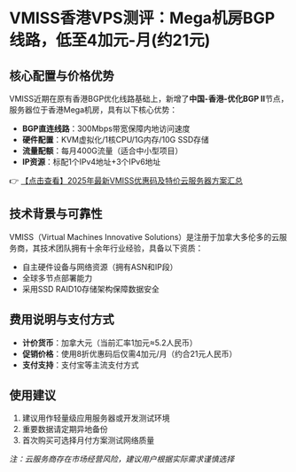 # VMISS香港VPS测评：Mega机房BGP线路，低至4加元-月(约21元)

## 核心配置与价格优势
VMISS近期在原有香港BGP优化线路基础上，新增了**中国-香港-优化BGP Ⅱ**节点，服务器位于香港Mega机房，具有以下核心优势：
- **BGP直连线路**：300Mbps带宽保障内地访问速度
- **硬件配置**：KVM虚拟化/1核CPU/1G内存/10G SSD存储
- **流量配额**：每月400G流量（适合中小型项目）
- **IP资源**：标配1个IPv4地址+3个IPv6地址

👉 [【点击查看】2025年最新VMISS优惠码及特价云服务器方案汇总](https://bit.ly/Vmiss)

## 技术背景与可靠性
VMISS（Virtual Machines Innovative Solutions）是注册于加拿大多伦多的云服务商，其技术团队拥有十余年行业经验，具备以下资质：
- 自主硬件设备与网络资源（拥有ASN和IP段）
- 全球多节点部署能力
- 采用SSD RAID10存储架构保障数据安全

## 费用说明与支付方式
- **计价货币**：加拿大元（当前汇率1加元≈5.2人民币）
- **促销价格**：使用8折优惠码后仅需4加元/月（约合21元人民币）
- **支付支持**：支付宝等主流支付方式

## 使用建议
1. 建议用作轻量级应用服务器或开发测试环境
2. 重要数据请定期异地备份
3. 首次购买可选择月付方案测试网络质量

*注：云服务商存在市场经营风险，建议用户根据实际需求谨慎选择*